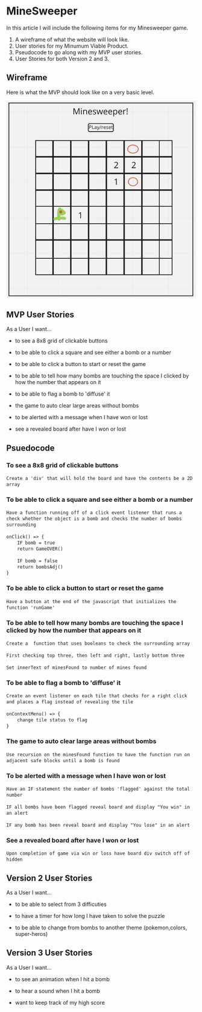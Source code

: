 MineSweeper 
===============

In this article I will include the following items for my Minesweeper game. 

1. A wireframe of what the website will look like. 
2. User stories for my Minumum Viable Product.
3. Pseudocode to go along with my MVP user stories.
4. User Stories for both Version 2 and 3. 

Wireframe
---------------------

Here is what the MVP should look like on a very basic level. 

![Minesweeper](Minesweeper_wireframe.png)

MVP User Stories 
----------------------

As a User I want... 

- to see a 8x8 grid of clickable buttons 

- to be able to click a square and see either a bomb or a number

- to be able to click a button to start or reset the game

- to be able to tell how many bombs are touching the space I clicked by how the number that appears on it

- to be able to flag a bomb to 'diffuse' it

- the game to auto clear large areas without bombs

- to be alerted with a message when I have won or lost

- see a revealed board after have I won or lost

Psuedocode
-------------------

### To see a 8x8 grid of clickable buttons 

    Create a 'div' that will hold the board and have the contents be a 2D array

### To be able to click a square and see either a bomb or a number

    Have a function running off of a click event listener that runs a check whether the object is a bomb and checks the number of bombs surrounding 

    onClick() => {
        IF bomb = true 
        return GameOVER()

        IF bomb = false
        return bombsAdj()
    }

### To be able to click a button to start or reset the game

    Have a button at the end of the javascript that initializes the function 'runGame'

### To be able to tell how many bombs are touching the space I clicked by how the number that appears on it

    Create a  function that uses booleans to check the surrounding array 

    First checking top three, then left and right, lastly bottom three

    Set innerText of minesFound to number of mines found

### To be able to flag a bomb to 'diffuse' it

    Create an event listener on each tile that checks for a right click and places a flag instead of revealing the tile

    onContextMenu() => {
        change tile status to flag
    }

### The game to auto clear large areas without bombs

    Use recursion on the minesFound function to have the function run on adjacent safe blocks until a bomb is found

### To be alerted with a message when I have won or lost

    Have an IF statement the number of bombs 'flagged' against the total number 

    IF all bombs have been flagged reveal board and display "You win" in an alert

    IF any bomb has been reveal board and display "You lose" in an alert

### See a revealed board after have I won or lost

    Upon completion of game via win or loss have board div switch off of hidden 

Version 2 User Stories
--------------------

As a User I want...

- to be able to select from 3 difficuties

- to have a timer for how long I have taken to solve the puzzle

- to be able to change from bombs to another theme (pokemon,colors, super-heros)

Version 3 User Stories
------------------------

As a User I want...

- to see an animation when I hit a bomb

- to hear a sound when I hit a bomb

- want to keep track of my high score
